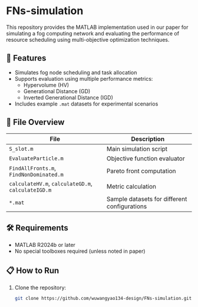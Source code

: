 # FNs-simulation

This repository provides the MATLAB implementation used in our paper for simulating a fog computing network and evaluating the performance of resource scheduling using multi-objective optimization techniques.

## 🧩 Features

- Simulates fog node scheduling and task allocation
- Supports evaluation using multiple performance metrics:
  - Hypervolume (HV)
  - Generational Distance (GD)
  - Inverted Generational Distance (IGD)
- Includes example `.mat` datasets for experimental scenarios

## 📂 File Overview

| File | Description |
|------|-------------|
| `S_slot.m` | Main simulation script |
| `EvaluateParticle.m` | Objective function evaluator |
| `FindAllFronts.m`, `FindNonDominated.m` | Pareto front computation |
| `calculateHV.m`, `calculateGD.m`, `calculateIGD.m` | Metric calculation |
| `*.mat` | Sample datasets for different configurations |

## 🛠️ Requirements

- MATLAB R2024b or later
- No special toolboxes required (unless noted in paper)

## 📋 How to Run

1. Clone the repository:
   ```bash
   git clone https://github.com/wuwangyao134-design/FNs-simulation.git
